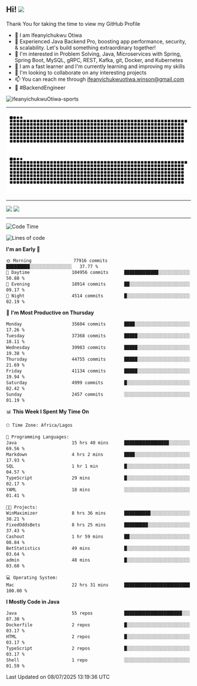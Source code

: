 <!-- BLOG-POST-LIST:START --><!-- BLOG-POST-LIST:END -->

## Hi! <img src="https://media.giphy.com/media/hvRJCLFzcasrR4ia7z/giphy.gif" width="4%"> 

Thank You for taking the time to view my GitHub Profile

- 👋 I am Ifeanyichukwu Otiwa
- 🚀 Experienced Java Backend Pro, boosting app performance, security, & scalability. Let's build something extraordinary together!
- 👀 I'm interested in Problem Solving, Java, Microservices with Spring, Spring Boot, MySQL, gRPC, REST, Kafka, git, Docker, and Kubernetes
- 🌱 I am a fast learner and I'm currently learning and improving my skills
- 💞️ I'm looking to collaborate on any interesting projects
- 📫 You can reach me through ifeanyichukwuotiwa.winson@gmail.com
- 🚀 #BackendEngineer

<p align="left" marginTop="10px"> <img src="https://komarev.com/ghpvc/?username=ifeanyichukwuOtiwa-sports&label=Profile%20views&color=0e75b6&style=for-the-badge" alt="ifeanyichukwuOtiwa-sports" /> </p>

***

<!--🐍📈SNAKEGRAPH / 🌐WEBSITE: https://github.com/Platane/snk -->
![github contribution grid snake animation](https://raw.githubusercontent.com/ifeanyichukwuOtiwa-sports/ifeanyichukwuOtiwa-sports/output/github-contribution-grid-snake-dark.svg#gh-dark-mode-only)![github contribution grid snake animation](https://raw.githubusercontent.com/ifeanyichukwuOtiwa-sports/ifeanyichukwuOtiwa-sports/output/github-contribution-grid-snake.svg#gh-light-mode-only)

***

<p float="left">
  <img float="left" src="https://github-readme-stats.vercel.app/api?username=ifeanyichukwuOtiwa-sports&count_private=true&include_all_commits=true&theme=react&show_icons=true" />
  <img float="right" src="https://github-readme-stats.vercel.app/api/top-langs/?username=ifeanyichukwuOtiwa-sports&layout=compact&show_icons=true&theme=react" /> 
</p>

***



<!--START_SECTION:waka-->
![Code Time](http://img.shields.io/badge/Code%20Time-3%2C931%20hrs%2052%20mins-blue)

![Lines of code](https://img.shields.io/badge/From%20Hello%20World%20I%27ve%20Written-56.4%20million%20lines%20of%20code-blue)

**I'm an Early 🐤** 

```text
🌞 Morning                77916 commits       █████████░░░░░░░░░░░░░░░░   37.77 % 
🌆 Daytime                104956 commits      █████████████░░░░░░░░░░░░   50.88 % 
🌃 Evening                18914 commits       ██░░░░░░░░░░░░░░░░░░░░░░░   09.17 % 
🌙 Night                  4514 commits        █░░░░░░░░░░░░░░░░░░░░░░░░   02.19 % 
```
📅 **I'm Most Productive on Thursday** 

```text
Monday                   35604 commits       ████░░░░░░░░░░░░░░░░░░░░░   17.26 % 
Tuesday                  37368 commits       █████░░░░░░░░░░░░░░░░░░░░   18.11 % 
Wednesday                39983 commits       █████░░░░░░░░░░░░░░░░░░░░   19.38 % 
Thursday                 44755 commits       █████░░░░░░░░░░░░░░░░░░░░   21.69 % 
Friday                   41134 commits       █████░░░░░░░░░░░░░░░░░░░░   19.94 % 
Saturday                 4999 commits        █░░░░░░░░░░░░░░░░░░░░░░░░   02.42 % 
Sunday                   2457 commits        ░░░░░░░░░░░░░░░░░░░░░░░░░   01.19 % 
```


📊 **This Week I Spent My Time On** 

```text
🕑︎ Time Zone: Africa/Lagos

💬 Programming Languages: 
Java                     15 hrs 40 mins      █████████████████░░░░░░░░   69.56 % 
Markdown                 4 hrs 2 mins        ████░░░░░░░░░░░░░░░░░░░░░   17.93 % 
SQL                      1 hr 1 min          █░░░░░░░░░░░░░░░░░░░░░░░░   04.57 % 
TypeScript               29 mins             █░░░░░░░░░░░░░░░░░░░░░░░░   02.17 % 
YAML                     18 mins             ░░░░░░░░░░░░░░░░░░░░░░░░░   01.41 % 

🐱‍💻 Projects: 
WinMaximizer             8 hrs 36 mins       ██████████░░░░░░░░░░░░░░░   38.21 % 
FixedOddsBets            8 hrs 25 mins       █████████░░░░░░░░░░░░░░░░   37.43 % 
Cashout                  1 hr 59 mins        ██░░░░░░░░░░░░░░░░░░░░░░░   08.84 % 
BetStatistics            49 mins             █░░░░░░░░░░░░░░░░░░░░░░░░   03.64 % 
admin                    48 mins             █░░░░░░░░░░░░░░░░░░░░░░░░   03.60 % 

💻 Operating System: 
Mac                      22 hrs 31 mins      █████████████████████████   100.00 % 
```

**I Mostly Code in Java** 

```text
Java                     55 repos            ██████████████████████░░░   87.30 % 
Dockerfile               2 repos             █░░░░░░░░░░░░░░░░░░░░░░░░   03.17 % 
HTML                     2 repos             █░░░░░░░░░░░░░░░░░░░░░░░░   03.17 % 
TypeScript               2 repos             █░░░░░░░░░░░░░░░░░░░░░░░░   03.17 % 
Shell                    1 repo              ░░░░░░░░░░░░░░░░░░░░░░░░░   01.59 % 
```




 Last Updated on 08/07/2025 13:19:36 UTC
<!--END_SECTION:waka-->

<!--
<p align="center">
![trophy](https://github-profile-trophy.vercel.app/?username=ifeanyichukwuOtiwa-sports&theme=onedark) (https://github.com/ryo-ma/github-profile-trophy)
</p>
-->

<!---
ifeanyi-otiwa/ifeanyi-otiwa is a ✨ special ✨ repository because its `README.md` (this file) appears on your GitHub profile.
You can click the Preview link to take a look at your changes.
--->
